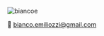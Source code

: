 ![biancoe](https://user-images.githubusercontent.com/56521196/103356195-08011700-4a8f-11eb-9e98-552d7d1d1c74.png)

📧 bianco.emiliozzi@gmail.com
